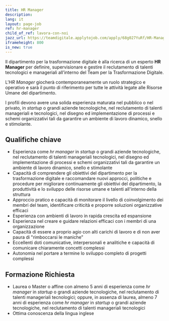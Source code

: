 ```yaml
---
title: HR Manager
description:
lang: it
layout: page-job
ref: hr-manager
child_of_ref: lavora-con-noi
jazz_url: https://teamdigitale.applytojob.com/apply/68g027YuRf/HR-Manager.html
iframeheight: 800
is_new: true
---
```


Il dipartimento per la trasformazione digitale è alla ricerca di un
esperto **HR Manager** per definire, supervisionare e gestire il
reclutamento di talenti tecnologici e manageriali all’interno del Team
per la Trasformazione Digitale.

L’*HR Manager* giocherà contemporaneamente un ruolo strategico e
operativo e sarà il punto di riferimento per tutte le attività legate
alle Risorse Umane del dipartimento.

I profili devono avere una solida esperienza maturata nel pubblico o nel
privato, in *startup* o grandi aziende tecnologiche, nel reclutamento di
talenti manageriali e tecnologici, nel disegno ed implementazione di
processi e schemi organizzativi tali da garantire un ambiente di lavoro
dinamico, snello e stimolante.

## Qualifiche chiave

-   Esperienza come *hr manager* in *startup* o grandi aziende
    tecnologiche, nel reclutamento di talenti manageriali tecnologici,
    nel disegno ed implementazione di processi e schemi organizzativi
    tali da garantire un ambiente di lavoro dinamico, snello e
    stimolante
-   Capacità di comprendere gli obiettivi del dipartimento per la
    trasformazione digitale e raccomandare nuovi approcci, politiche e
    procedure per migliorare continuamente gli obiettivi del
    dipartimento, la produttività e lo sviluppo delle risorse umane e
    talenti all'interno della struttura
-   Approccio pratico e capacità di monitorare il livello di
    coinvolgimento dei membri del team, identificare criticità e
    proporre soluzioni organizzative efficaci
-   Esperienza con ambienti di lavoro in rapida crescita ed espansione
-   Esperienza nel creare e guidare relazioni efficaci con i membri di
    una organizzazione
-   Capacità di essere a proprio agio con alti carichi di lavoro e di
    non aver paura di "rimboccarsi le maniche”
-   Eccellenti doti comunicative, interpersonali e analitiche e capacità
    di comunicare chiaramente concetti complessi
-   Autonomia nel portare a termine lo sviluppo completo di progetti
    complessi

## Formazione Richiesta

-   Laurea o Master o affine con almeno 5 anni di esperienza come *hr
    manager* in *startup* o grandi aziende tecnologiche, nel
    reclutamento di talenti manageriali tecnologici; oppure, in assenza
    di laurea, almeno 7 anni di esperienza come *hr manager* in
    *startup* o grandi aziende tecnologiche, nel reclutamento di talenti
    manageriali tecnologici
-   Ottima conoscenza della lingua inglese
